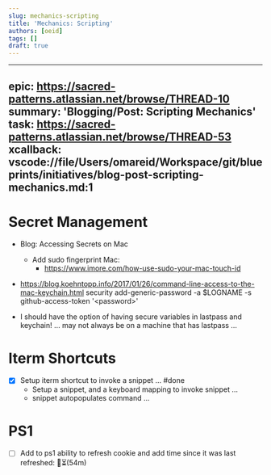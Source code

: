 ```yaml
---
slug: mechanics-scripting
title: 'Mechanics: Scripting'
authors: [oeid]
tags: []
draft: true
---
```


---
epic: https://sacred-patterns.atlassian.net/browse/THREAD-10
summary: 'Blogging/Post: Scripting Mechanics'
task: https://sacred-patterns.atlassian.net/browse/THREAD-53
xcallback: vscode://file/Users/omareid/Workspace/git/blueprints/initiatives/blog-post-scripting-mechanics.md:1
---

# Secret Management
- Blog: Accessing Secrets on Mac
	- Add sudo fingerprint Mac:
		- https://www.imore.com/how-use-sudo-your-mac-touch-id

- https://blog.koehntopp.info/2017/01/26/command-line-access-to-the-mac-keychain.html
security add-generic-password -a $LOGNAME -s github-access-token '\<password\>'

- I should have the option of having secure variables in lastpass and keychain! … may not always be on a machine that has lastpass …

# Iterm Shortcuts
- [x] Setup iterm shortcut to invoke a snippet ... #done 
	- Setup a snippet, and a keyboard mapping to invoke snippet ... 
	- snippet autopopulates command ...

# PS1
- [ ] Add to ps1 ability to refresh cookie and add time since it was last refreshed: 🍪⏳(54m)